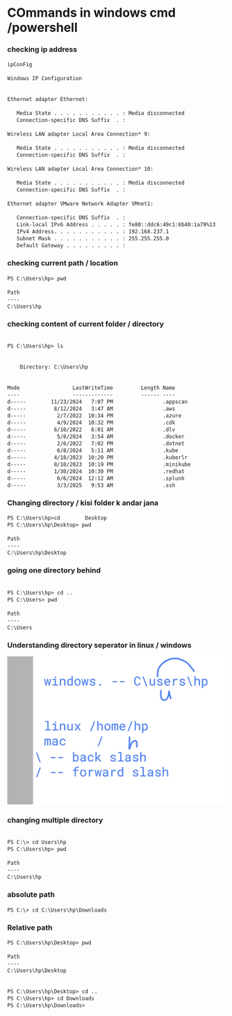 # COmmands in windows cmd /powershell

### checking ip address 

```
ipConFig

Windows IP Configuration


Ethernet adapter Ethernet:

   Media State . . . . . . . . . . . : Media disconnected
   Connection-specific DNS Suffix  . :

Wireless LAN adapter Local Area Connection* 9:

   Media State . . . . . . . . . . . : Media disconnected
   Connection-specific DNS Suffix  . :

Wireless LAN adapter Local Area Connection* 10:

   Media State . . . . . . . . . . . : Media disconnected
   Connection-specific DNS Suffix  . :

Ethernet adapter VMware Network Adapter VMnet1:

   Connection-specific DNS Suffix  . :
   Link-local IPv6 Address . . . . . : fe80::ddc6:49c1:6b40:1a79%13
   IPv4 Address. . . . . . . . . . . : 192.168.237.1
   Subnet Mask . . . . . . . . . . . : 255.255.255.0
   Default Gateway . . . . . . . . . :

```

### checking current path / location 

```
PS C:\Users\hp> pwd

Path
----
C:\Users\hp

```

### checking content of current folder / directory 

```

PS C:\Users\hp> ls


    Directory: C:\Users\hp


Mode                 LastWriteTime         Length Name
----                 -------------         ------ ----
d-----        11/23/2024   7:07 PM                .appscan
d-----         8/12/2024   3:47 AM                .aws
d-----          2/7/2022  10:34 PM                .azure
d-----          4/9/2024  10:32 PM                .cdk
d-----         6/10/2022   6:01 AM                .dlv
d-----          5/8/2024   3:54 AM                .docker
d-----          2/6/2022   7:02 PM                .dotnet
d-----          6/8/2024   5:11 AM                .kube
d-----         4/18/2023  10:20 PM                .kuberlr
d-----         8/10/2023  10:19 PM                .minikube
d-----         1/30/2024  10:30 PM                .redhat
d-----          6/6/2024  12:12 AM                .splunk
d-----          3/3/2025   9:53 AM                .ssh
```

### Changing directory / kisi folder k andar jana 

```
PS C:\Users\hp>cd        Desktop
PS C:\Users\hp\Desktop> pwd

Path
----
C:\Users\hp\Desktop
```

### going one directory behind 

```

PS C:\Users\hp> cd ..
PS C:\Users> pwd

Path
----
C:\Users

```

### Understanding directory seperator in linux / windows

<img src="dsp.png">

### changing multiple directory 

```

PS C:\> cd Users\hp
PS C:\Users\hp> pwd

Path
----
C:\Users\hp

```

### absolute path 

```
PS C:\> cd C:\Users\hp\Downloads

```
### Relative path 

```
PS C:\Users\hp\Desktop> pwd

Path
----
C:\Users\hp\Desktop


PS C:\Users\hp\Desktop> cd ..
PS C:\Users\hp> cd Downloads
PS C:\Users\hp\Downloads>

```
